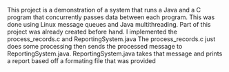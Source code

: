 This project is a demonstration of a system that runs a Java and a C program that concurrently passes data between each program. This was done using Linux message queues and Java multithreading.
Part of this project was already created before hand. I implemented the process_records.c and ReportingSystem.java
The process_records.c just does some processing then sends the processed message to ReportingSystem.java.
ReportingSystem.java takes that message and prints a report based off a formating file that was provided

